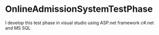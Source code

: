 # OnlineAdmissionSystemTestPhase
I develop this test phase in visual studio using ASP.net framework c#.net and MS SQL 
